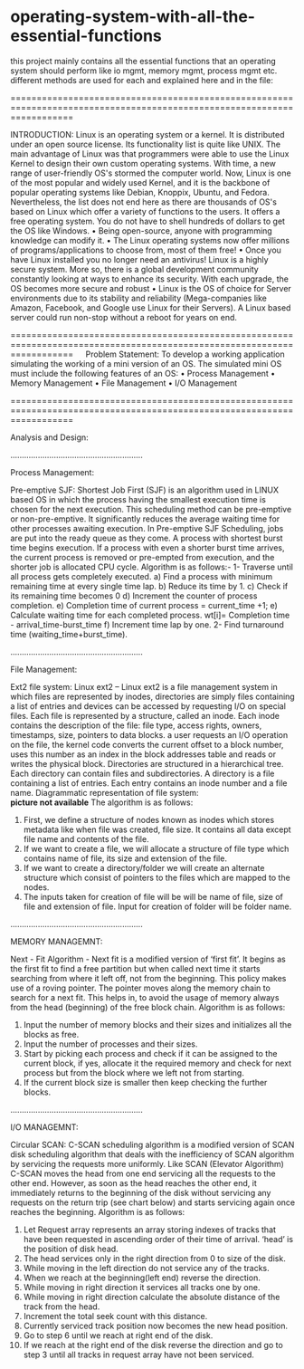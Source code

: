 # operating-system-with-all-the-essential-functions
this project mainly contains all the essential functions that an operating system should perform like io mgmt, memory mgmt, process mgmt etc. different methods are used for each and explained here and in the file:

========================================================================================================================

INTRODUCTION:
Linux is an operating system or a kernel. It is distributed under an open source license. Its functionality list is quite like UNIX. The main advantage of Linux was that programmers were able to use the Linux Kernel to design their own custom operating systems. With time, a new range of user-friendly OS's stormed the computer world. Now, Linux is one of the most popular and widely used Kernel, and it is the backbone of popular operating systems like Debian, Knoppix, Ubuntu, and Fedora. Nevertheless, the list does not end here as there are thousands of OS's based on Linux which offer a variety of functions to the users. It offers a free operating system. You do not have to shell hundreds of dollars to get the OS like Windows.
•	Being open-source, anyone with programming knowledge can modify it.
•	The Linux operating systems now offer millions of programs/applications to choose from, most of them free!
•	Once you have Linux installed you no longer need an antivirus! Linux is a highly secure system. More so, there is a global development community constantly looking at ways to enhance its security. With each upgrade, the OS becomes more secure and robust
•	Linux is the OS of choice for Server environments due to its stability and reliability (Mega-companies like Amazon, Facebook, and Google use Linux for their Servers). A Linux based server could run non-stop without a reboot for years on end.

========================================================================================================================
 
Problem Statement:
To develop a working application simulating the working of a mini version of an OS.
The simulated mini OS must include the following features of an OS:
•	Process Management 
•	Memory Management
•	File Management 
•	I/O Management

========================================================================================================================

Analysis and Design:

..........................................................

Process Management:

Pre-emptive SJF: Shortest Job First (SJF) is an algorithm used in LINUX based OS in which the process having the smallest execution time is chosen for the next execution. This scheduling method can be pre-emptive or non-pre-emptive. It significantly reduces the average waiting time for other processes awaiting execution. In Pre-emptive SJF Scheduling, jobs are put into the ready queue as they come. A process with shortest burst time begins execution. If a process with even a shorter burst time arrives, the current process is removed or pre-empted from execution, and the shorter job is allocated CPU cycle. Algorithm is as follows:-
1- Traverse until all process gets completely executed.
   a) Find a process with minimum remaining time at
     every single time lap.
   b) Reduce its time by 1.
   c) Check if its remaining time becomes 0 
   d) Increment the counter of process completion.
   e) Completion time of current process = current_time +1;
   e) Calculate waiting time for each completed process.
   	wt[i]= Completion time - arrival_time-burst_time
   f) Increment time lap by one.
2- Find turnaround time (waiting_time+burst_time).

..........................................................

File Management:

Ext2 file system: Linux ext2 – Linux ext2 is a file management system in which files are represented by inodes, directories are simply files containing a list of entries and devices can be accessed by requesting I/O on special files. Each file is represented by a structure, called an inode. Each inode contains the description of the file: file type, access rights, owners, timestamps, size, pointers to data blocks. a user requests an I/O operation on the file, the kernel code converts the current offset to a block number, uses this number as an index in the block addresses table and reads or writes the physical block. Directories are structured in a hierarchical tree. Each directory can contain files and subdirectories. A directory is a file containing a list of entries. Each entry contains an inode number and a file name.
Diagrammatic representation of file system:       
****picture not available**** 
The algorithm is as follows:
1.	First, we define a structure of nodes known as inodes which stores metadata like when file was created, file size. It contains all data except file name and contents of the file.
2.	If we want to create a file, we will allocate a structure of file type which contains name of file, its size and extension of the file.
3.	If we want to create a directory/folder we will create an alternate structure which consist of pointers to the files which are mapped to the nodes.
4.	The inputs taken for creation of file will be will be name of file, size of file and extension of file. Input for creation of folder will be folder name.

..........................................................

MEMORY MANAGEMNT: 

Next - Fit Algorithm - Next fit is a modified version of ‘first fit’. It begins as the first fit to find a free partition but when called next time it starts searching from where it left off, not from the beginning. This policy makes use of a roving pointer. The pointer moves along the memory chain to search for a next fit. This helps in, to avoid the usage of memory always from the head (beginning) of the free block chain. Algorithm is as follows: 

1.	Input the number of memory blocks and their sizes and initializes all the blocks as free.
2.	Input the number of processes and their sizes.
3.	Start by picking each process and check if it can be assigned to the current block, if yes, allocate it the required memory and check for next process but from the block where we left not from starting.
4.	If the current block size is smaller then keep checking the further blocks.

..........................................................

I/O MANAGEMNT:

Circular SCAN: C-SCAN scheduling algorithm is a modified version of SCAN disk scheduling algorithm that deals with the inefficiency of SCAN algorithm by servicing the requests more uniformly. Like SCAN (Elevator Algorithm) C-SCAN moves the head from one end servicing all the requests to the other end. However, as soon as the head reaches the other end, it immediately returns to the beginning of the disk without servicing any requests on the return trip (see chart below) and starts servicing again once reaches the beginning. Algorithm is as follows:
1.	Let Request array represents an array storing indexes of tracks that have been requested in ascending order of their time of arrival. ‘head’ is the position of disk head.
2.	The head services only in the right direction from 0 to size of the disk.
3.	While moving in the left direction do not service any of the tracks.
4.	When we reach at the beginning(left end) reverse the direction.
5.	While moving in right direction it services all tracks one by one.
6.	While moving in right direction calculate the absolute distance of the track from the head.
7.	Increment the total seek count with this distance.
8.	Currently serviced track position now becomes the new head position.
9.	Go to step 6 until we reach at right end of the disk.
10.	If we reach at the right end of the disk reverse the direction and go to step 3 until all tracks in request array have not been serviced.
